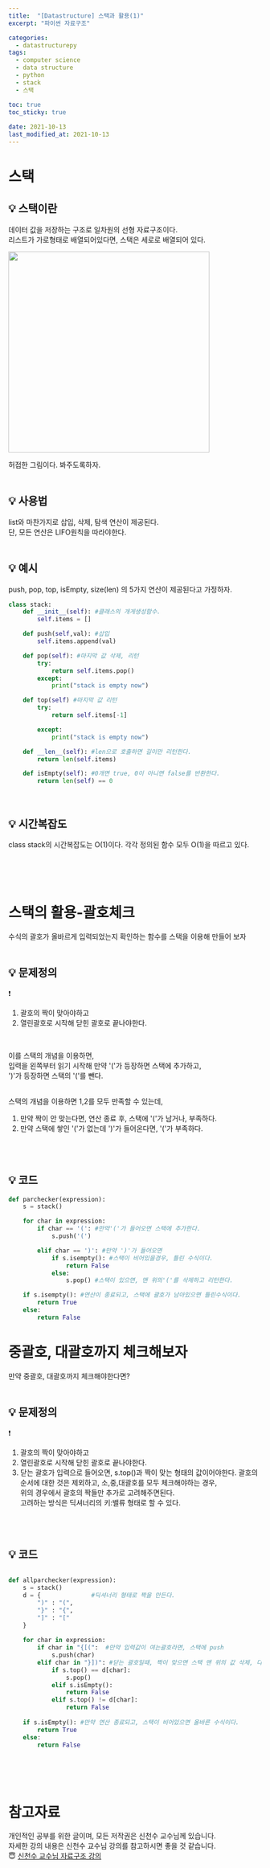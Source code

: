 ```yaml
---
title:  "[Datastructure] 스택과 활용(1)"
excerpt: "파이썬 자료구조"

categories:
  - datastructurepy
tags:
  - computer science
  - data structure
  - python
  - stack
  - 스택

toc: true
toc_sticky: true
 
date: 2021-10-13
last_modified_at: 2021-10-13
---
```


# 스택
## 💡 스택이란

데이터 값을 저장하는 구조로 일차원의 선형 자료구조이다.  
리스트가 가로형태로 배열되어있다면, 스택은 세로로 배열되어 있다.

<img src="https://user-images.githubusercontent.com/76278794/137129048-4f92eb86-9c57-4127-b3da-188140f791d5.jpeg" width="400">

허접한 그림이다. 봐주도록하자.
<br>
<br>

## 💡 사용법
list와 마찬가지로 삽입, 삭제, 탐색 연산이 제공된다.  
단, 모든 연산은 LIFO원칙을 따라야한다.
<br>
<br>

## 💡 예시
push, pop, top, isEmpty, size(len) 의 5가지 연산이 제공된다고 가정하자.
```python
class stack:
    def __init__(self): #클래스의 개게생성함수.
        self.items = []

    def push(self,val): #삽입
        self.items.append(val)

    def pop(self): #마지막 값 삭제, 리턴
        try:
            return self.items.pop()
        except:
            print("stack is empty now")

    def top(self) #마지막 값 리턴
        try:
            return self.items[-1]

        except:
            print("stack is empty now")

    def __len__(self): #len으로 호출하면 길이만 리턴한다.
        return len(self.items)

    def isEmpty(self): #0개면 true, 0이 아니면 false를 반환한다.
        return len(self) == 0
```
<br>


## 💡 시간복잡도
class stack의 시간복잡도는 O(1)이다. 각각 정의된 함수 모두 O(1)을 따르고 있다.

<br>
<br>
<br>

# 스택의 활용-괄호체크
수식의 괄호가 올바르게 입력되었는지 확인하는 함수를 스택을 이용해 만들어 보자
<br>
<br>


## 💡 문제정의
❗️
1. 괄호의 짝이 맞아야하고
2. 열린괄호로 시작해 닫힌 괄호로 끝나야한다.  

<br>

이를 스택의 개념을 이용하면,  
입력을 왼쪽부터 읽기 시작해 만약 '('가 등장하면 스택에 추가하고,  
')'가 등장하면 스택의 '('를 뺀다.  
<br>


스택의 개념을 이용하면 1,2를 모두 만족할 수 있는데,  
1. 만약 짝이 안 맞는다면, 연산 종료 후, 스택에 '('가 남거나, 부족하다.
2. 만약 스택에 쌓인 '('가 없는데 ')'가 들어온다면, '('가 부족하다.

<br>
<br>

## 💡 코드
```python
def parchecker(expression):
    s = stack()

    for char in expression:
        if char == '(': #만약'('가 들어오면 스택에 추가한다.
            s.push('(')

        elif char == ')': #만약 ')'가 들어오면
            if s.isempty(): #스택이 비어있을경우, 틀린 수식이다.
                return False
            else:
                s.pop() #스택이 있으면, 맨 위의'('를 삭제하고 리턴한다.

    if s.isempty(): #연산이 종료되고, 스택에 괄호가 남아있으면 틀린수식이다.
        return True
    else:
        return False
```

# 중괄호, 대괄호까지 체크해보자
만약 중괄호, 대괄호까지 체크해야한다면?
<br>
<br>

## 💡 문제정의
❗️
1. 괄호의 짝이 맞아야하고
2. 열린괄호로 시작해 닫힌 괄호로 끝나야한다.  
3. 닫는 괄호가 입력으로 들어오면, s.top()과 짝이 맞는 형태의 값이어야한다.
괄호의 순서에 대한 것은 제외하고, 소,중,대괄호를 모두 체크해야하는 경우,  
위의 경우에서 괄호의 짝들만 추가로 고려해주면된다.  
고려하는 방식은 딕셔너리의 키:밸류 형태로 할 수 있다.


<br>
<br>


## 💡 코드
```python

def allparchecker(expression):
    s = stack()
    d = {              #딕셔너리 형태로 짝을 만든다.
        ")" : "(",
        "}" : "{",
        "]" : "["
    }
    
    for char in expression:
        if char in "{[(":  #만약 입력값이 여는괄호라면, 스택에 push
            s.push(char)
        elif char in "}])": #닫는 괄호일때, 짝이 맞으면 스택 맨 위의 값 삭제, 다르거나 비어있으면 false
            if s.top() == d[char]: 
                s.pop()
            elif s.isEmpty():
                return False
            elif s.top() != d[char]:
                return False
                
    if s.isEmpty(): #만약 연산 종료되고, 스택이 비어있으면 올바른 수식이다.
        return True
    else:
        return False
```

<br>
<br>
<br>






# 참고자료
개인적인 공부를 위한 글이며, 모든 저작권은 신천수 교수님께 있습니다.  
자세한 강의 내용은 신천수 교수님 강의를 참고하시면 좋을 것 같습니다.  
😇 [신천수 교수님 자료구조 강의](https://www.youtube.com/c/ChanSuShin/featured)

